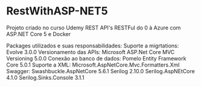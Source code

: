 # RestWithASP-NET5
Projeto criado no curso Udemy REST API's RESTFul do 0 à Azure com ASP.NET Core 5 e Docker

Packages utilizados e suas responsabilidades:
Suporte a migrtations: Evolve 3.0.0
Versionamento das APIs: Microsoft ASP.Net Core MVC Versioning 5.0.0
Conexão ao banco de dados: Pomelo Entity Framework Core 5.0.1
Suporte a XML: Microsoft.AspNetCore.Mvc.Formatters.Xml
Swagger: Swashbuckle.AspNetCore 5.6.1
Serilog 2.10.0
Serilog.AspNEtCore 4.1.0
Serilog.Sinks.Console 3.1.1
